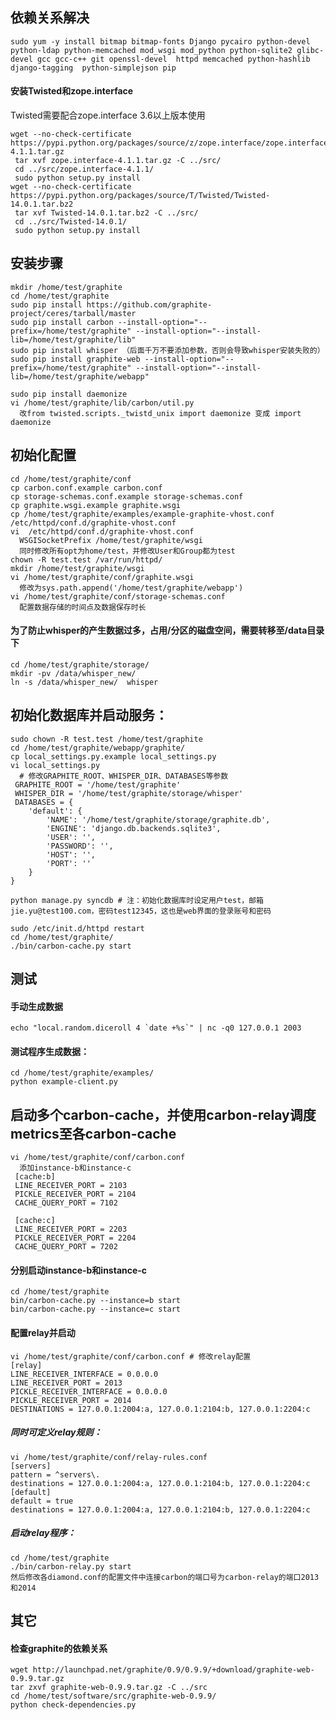 ## 依赖关系解决

    sudo yum -y install bitmap bitmap-fonts Django pycairo python-devel python-ldap python-memcached mod_wsgi mod_python python-sqlite2 glibc-devel gcc gcc-c++ git openssl-devel  httpd memcached python-hashlib django-tagging  python-simplejson pip

#### 安装Twisted和zope.interface

Twisted需要配合zope.interface 3.6以上版本使用

    wget --no-check-certificate https://pypi.python.org/packages/source/z/zope.interface/zope.interface-4.1.1.tar.gz
     tar xvf zope.interface-4.1.1.tar.gz -C ../src/
     cd ../src/zope.interface-4.1.1/
     sudo python setup.py install
    wget --no-check-certificate https://pypi.python.org/packages/source/T/Twisted/Twisted-14.0.1.tar.bz2
     tar xvf Twisted-14.0.1.tar.bz2 -C ../src/
     cd ../src/Twisted-14.0.1/
     sudo python setup.py install

## 安装步骤

    mkdir /home/test/graphite
    cd /home/test/graphite
    sudo pip install https://github.com/graphite-project/ceres/tarball/master
    sudo pip install carbon --install-option="--prefix=/home/test/graphite" --install-option="--install-lib=/home/test/graphite/lib"
    sudo pip install whisper （后面千万不要添加参数，否则会导致whisper安装失败的）
    sudo pip install graphite-web --install-option="--prefix=/home/test/graphite" --install-option="--install-lib=/home/test/graphite/webapp"

    sudo pip install daemonize
    vi /home/test/graphite/lib/carbon/util.py
      改from twisted.scripts._twistd_unix import daemonize 变成 import daemonize

## 初始化配置

    cd /home/test/graphite/conf
    cp carbon.conf.example carbon.conf
    cp storage-schemas.conf.example storage-schemas.conf
    cp graphite.wsgi.example graphite.wsgi
    cp /home/test/graphite/examples/example-graphite-vhost.conf /etc/httpd/conf.d/graphite-vhost.conf
    vi  /etc/httpd/conf.d/graphite-vhost.conf
      WSGISocketPrefix /home/test/graphite/wsgi
      同时修改所有opt为home/test，并修改User和Group都为test
    chown -R test.test /var/run/httpd/
    mkdir /home/test/graphite/wsgi
    vi /home/test/graphite/conf/graphite.wsgi
      修改为sys.path.append('/home/test/graphite/webapp')
    vi /home/test/graphite/conf/storage-schemas.conf
      配置数据存储的时间点及数据保存时长 

#### 为了防止whisper的产生数据过多，占用/分区的磁盘空间，需要转移至/data目录下

    cd /home/test/graphite/storage/
    mkdir -pv /data/whisper_new/
    ln -s /data/whisper_new/  whisper

## 初始化数据库并启动服务：

    sudo chown -R test.test /home/test/graphite
    cd /home/test/graphite/webapp/graphite/
    cp local_settings.py.example local_settings.py
    vi local_settings.py
      # 修改GRAPHITE_ROOT、WHISPER_DIR、DATABASES等参数
     GRAPHITE_ROOT = '/home/test/graphite'
     WHISPER_DIR = '/home/test/graphite/storage/whisper'
     DATABASES = {
        'default': {
            'NAME': '/home/test/graphite/storage/graphite.db',
            'ENGINE': 'django.db.backends.sqlite3',
            'USER': '',
            'PASSWORD': '',
            'HOST': '',
            'PORT': ''
        }
    }

    python manage.py syncdb # 注：初始化数据库时设定用户test，邮箱jie.yu@test100.com，密码test12345，这也是web界面的登录账号和密码

    sudo /etc/init.d/httpd restart
    cd /home/test/graphite/
    ./bin/carbon-cache.py start


## 测试

#### 手动生成数据
    echo "local.random.diceroll 4 `date +%s`" | nc -q0 127.0.0.1 2003

#### 测试程序生成数据：
    cd /home/test/graphite/examples/
    python example-client.py


## 启动多个carbon-cache，并使用carbon-relay调度metrics至各carbon-cache

    vi /home/test/graphite/conf/carbon.conf
      添加instance-b和instance-c
     [cache:b]
     LINE_RECEIVER_PORT = 2103
     PICKLE_RECEIVER_PORT = 2104
     CACHE_QUERY_PORT = 7102

     [cache:c]
     LINE_RECEIVER_PORT = 2203
     PICKLE_RECEIVER_PORT = 2204
     CACHE_QUERY_PORT = 7202

#### 分别启动instance-b和instance-c

    cd /home/test/graphite
    bin/carbon-cache.py --instance=b start
    bin/carbon-cache.py --instance=c start

#### 配置relay并启动

    vi /home/test/graphite/conf/carbon.conf # 修改relay配置
	[relay]
	LINE_RECEIVER_INTERFACE = 0.0.0.0
	LINE_RECEIVER_PORT = 2013
	PICKLE_RECEIVER_INTERFACE = 0.0.0.0
	PICKLE_RECEIVER_PORT = 2014
	DESTINATIONS = 127.0.0.1:2004:a, 127.0.0.1:2104:b, 127.0.0.1:2204:c

##### 同时可定义relay规则：

    vi /home/test/graphite/conf/relay-rules.conf
	[servers]
	pattern = ^servers\.
	destinations = 127.0.0.1:2004:a, 127.0.0.1:2104:b, 127.0.0.1:2204:c
	[default]
	default = true
	destinations = 127.0.0.1:2004:a, 127.0.0.1:2104:b, 127.0.0.1:2204:c

##### 启动relay程序：

    cd /home/test/graphite
    ./bin/carbon-relay.py start
    然后修改各diamond.conf的配置文件中连接carbon的端口号为carbon-relay的端口2013和2014

## 其它

#### 检查graphite的依赖关系

    wget http://launchpad.net/graphite/0.9/0.9.9/+download/graphite-web-0.9.9.tar.gz
    tar zxvf graphite-web-0.9.9.tar.gz -C ../src
    cd /home/test/software/src/graphite-web-0.9.9/
    python check-dependencies.py
